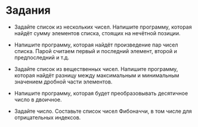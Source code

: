 # Задания
* Задайте список из нескольких чисел. Напишите программу, которая найдёт сумму элементов списка, стоящих на нечётной позиции.

* Напишите программу, которая найдёт произведение пар чисел списка. Парой считаем первый и последний элемент, второй и предпоследний и т.д.

* Задайте список из вещественных чисел. Напишите программу, которая найдёт разницу между максимальным и минимальным значением дробной части элементов.

* Напишите программу, которая будет преобразовывать десятичное число в двоичное.

* Задайте число. Составьте список чисел Фибоначчи, в том числе для отрицательных индексов.
